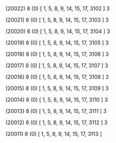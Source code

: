 (20022) 8 (0) [ 1, 5, 8, 9, 14, 15, 17, 3102 ] 3 


(20021) 8 (0) [ 1, 5, 8, 9, 14, 15, 17, 3103 ] 3 


(20020) 8 (0) [ 1, 5, 8, 9, 14, 15, 17, 3104 ] 3 


(20019) 8 (0) [ 1, 5, 8, 9, 14, 15, 17, 3105 ] 3 


(20018) 8 (0) [ 1, 5, 8, 9, 14, 15, 17, 3106 ] 3 


(20017) 8 (0) [ 1, 5, 8, 9, 14, 15, 17, 3107 ] 3 


(20016) 8 (0) [ 1, 5, 8, 9, 14, 15, 17, 3108 ] 3 


(20015) 8 (0) [ 1, 5, 8, 9, 14, 15, 17, 3109 ] 3 


(20014) 8 (0) [ 1, 5, 8, 9, 14, 15, 17, 3110 ] 3 


(20013) 8 (0) [ 1, 5, 8, 9, 14, 15, 17, 3111 ] 3 


(20012) 8 (0) [ 1, 5, 8, 9, 14, 15, 17, 3112 ] 3 


(20011) 8 (0) [ 1, 5, 8, 9, 14, 15, 17, 3113 ]  

